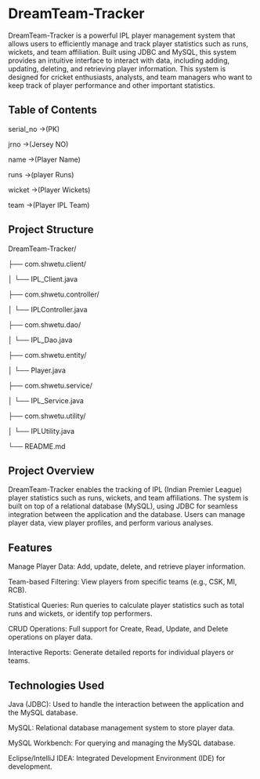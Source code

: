 # DreamTeam-Tracker

DreamTeam-Tracker is a powerful IPL player management system that allows users to efficiently manage and track player statistics such as runs, wickets, and team affiliation. Built using JDBC and MySQL, this system provides an intuitive interface to interact with data, including adding, updating, deleting, and retrieving player information. This system is designed for cricket enthusiasts, analysts, and team managers who want to keep track of player performance and other important statistics.

## Table of Contents

serial_no ->(PK)

jrno ->(Jersey NO)

name ->(Player Name)

runs ->(player Runs)

wicket ->(Player Wickets)

team ->(Player IPL Team)

## Project Structure

DreamTeam-Tracker/

├── com.shwetu.client/

│ └── IPL_Client.java

├── com.shwetu.controller/

│ └── IPLController.java

├── com.shwetu.dao/

│ └── IPL_Dao.java

├── com.shwetu.entity/

│ └── Player.java

├── com.shwetu.service/

│ └── IPL_Service.java

├── com.shwetu.utility/

│ └── IPLUtility.java

└── README.md

## Project Overview

DreamTeam-Tracker enables the tracking of IPL (Indian Premier League) player statistics such as runs, wickets, and team affiliations. The system is built on top of a relational database (MySQL), using JDBC for seamless integration between the application and the database. Users can manage player data, view player profiles, and perform various analyses.

## Features

Manage Player Data: Add, update, delete, and retrieve player information.

Team-based Filtering: View players from specific teams (e.g., CSK, MI, RCB).

Statistical Queries: Run queries to calculate player statistics such as total runs and wickets, or identify top performers.

CRUD Operations: Full support for Create, Read, Update, and Delete operations on player data.

Interactive Reports: Generate detailed reports for individual players or teams.

## Technologies Used

Java (JDBC): Used to handle the interaction between the application and the MySQL database.

MySQL: Relational database management system to store player data.

MySQL Workbench: For querying and managing the MySQL database.

Eclipse/IntelliJ IDEA: Integrated Development Environment (IDE) for development.
